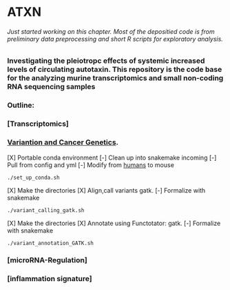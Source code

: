 # ATXN

###### Just started working on this chapter. Most of the depositied code is from preliminary data preprocessing and short R scripts for exploratory analysis. 

### Investigating the pleiotropc effects of systemic increased levels of circulating autotaxin. This repository is the code base for the analyzing murine transcriptomics and small non-coding RNA sequencing samples

### Outline:
### [Transcriptomics] 
### [Variantion and Cancer Genetics](https://github.com/michaelSkaro/ATXN/tree/main/DataPreprocessing/variant_calling).

[X] Portable conda environment 
[-] Clean up into snakemake incoming 
[-] Pull from config and yml
[-] Modify from [humans](https://github.com/UGA-CSBL/rna-seq-variant-calling) to mouse
```
./set_up_conda.sh
```
  
[X] Make the directories
[X] Align,call variants gatk. 
[-] Formalize with snakemake
  
```
./variant_calling_gatk.sh
```
[X] Make the directories
[X] Annotate using Functotator: gatk. 
[-] Formalize with snakemake

```
./variant_annotation_GATK.sh
```
  
### [microRNA-Regulation]
### [inflammation signature]
  

